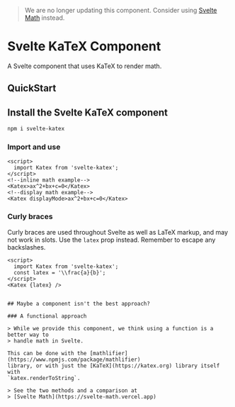 > We are no longer updating this component. Consider using
> [Svelte Math](https://www.npmjs.com/package/svelte-math) instead.

# Svelte KaTeX Component

A Svelte component that uses KaTeX to render math.

## QuickStart

## Install the Svelte KaTeX component

```bash
npm i svelte-katex
```

### Import and use

```svelte
<script>
  import Katex from 'svelte-katex';
</script>
<!--inline math example-->
<Katex>ax^2+bx+c=0</Katex>
<!--display math example-->
<Katex displayMode>ax^2+bx+c=0</Katex>
```

### Curly braces

Curly braces are used throughout Svelte as well as LaTeX markup, and may not
work in slots. Use the `latex` prop instead. Remember to escape any backslashes.

```svelte
<script>
  import Katex from 'svelte-katex';
  const latex = '\\frac{a}{b}';
</script>
<Katex {latex} />


## Maybe a component isn't the best approach?

### A functional approach

> While we provide this component, we think using a function is a better way to
> handle math in Svelte.

This can be done with the [mathlifier](https://www.npmjs.com/package/mathlifier)
library, or with just the [KaTeX](https://katex.org) library itself with
`katex.renderToString`.

> See the two methods and a comparison at
> [Svelte Math](https://svelte-math.vercel.app)
```
